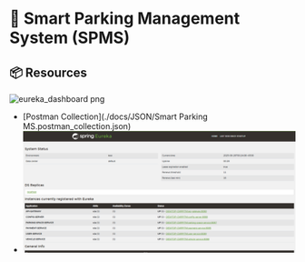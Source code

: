 # 🚗 Smart Parking Management System (SPMS)

## 📦 Resources

![eureka_dashboard png](https://github.com/user-attachments/assets/171b6464-fe7c-4da4-82c4-007e9e049687)

- [Postman Collection](./docs/JSON/Smart Parking MS.postman_collection.json)
- ![Eureka Dashboard](./docs/Screenshots/eureka_dashboard.png)
